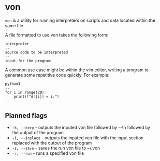 # von

`von` is a utility for running interpreters on scripts and data located within the same file.

A file formatted to use von takes the following form:

```
interpreter
--
source code to be interpreted
--
input for the program
```

A common use case might be within the vim editor, writing a program to
generate some repetitive code quickly. For example:

```
python3
--
for i in range(20):
    print(f"A[{i}] = i;")
--
```


## Planned flags

- `-k, --keep` - outputs the inputed von file followed by --\n followed by the output of the program  
- `-i, --inplace` - outputs the inputed von file with the input section replaced with the output of the program  
- `-s, --save` - saves the run von file to ~/.von
- `-r, --run` - runs a specified von file
